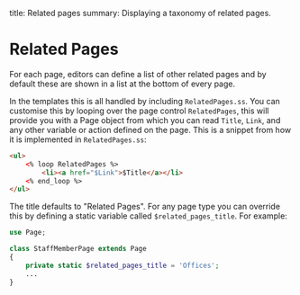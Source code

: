 title: Related pages
summary: Displaying a taxonomy of related pages.

# Related Pages

For each page, editors can define a list of other related pages and by default these are shown in a list at the bottom of every page. 

In the templates this is all handled by including `RelatedPages.ss`. You can customise this by looping over
the page control `RelatedPages`, this will provide you with a Page object from which you can read `Title`, `Link`, and
any other variable or action defined on the page. This is a snippet from how it is implemented in `RelatedPages.ss`:

```html
<ul>
    <% loop RelatedPages %>
        <li><a href="$Link">$Title</a></li>
    <% end_loop %>
</ul>
```

The title defaults to "Related Pages". For any page type you can override this by defining a static variable called
`$related_pages_title`. For example:

```php
use Page;

class StaffMemberPage extends Page 
{
    private static $related_pages_title = 'Offices';
    ...
}
```
